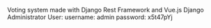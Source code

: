 Voting system made with Django Rest Framework and Vue.js
Django Administrator User:
username: admin
password: x5t47pYj